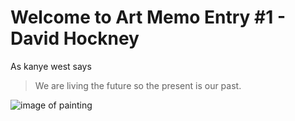 # Welcome to Art Memo Entry #1 - David Hockney 

As kanye west says
> We are living the future so the present
> is our past.

![image of painting](http://github.com/Timmypoyu/Timmypoyu.github.io/ArtMemos/IMG_20180223_144609.jpg)

